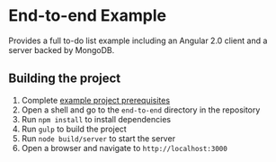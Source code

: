 # End-to-end Example
Provides a full to-do list example including an Angular 2.0 client and a server backed by MongoDB.

## Building the project

1. Complete [example project prerequisites](../README.md)
2. Open a shell and go to the `end-to-end` directory in the repository
5. Run `npm install` to install dependencies
6. Run `gulp` to build the project
7. Run `node build/server` to start the server
8. Open a browser and navigate to `http://localhost:3000`